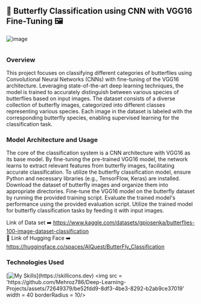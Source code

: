 ## 🦋 Butterfly Classification using CNN with VGG16 Fine-Tuning 🖼️


![image](https://github.com/Mehroz786/Deep-Learning-Projects/assets/72649379/52961d84-e67f-495f-931c-4e2e03c9a7f5)


<div id = 'Viwers' align = 'center'>
  <img src="https://komarev.com/ghpvc/?username=Mehroz786&style=flat-square&color=38702a" alt=""/>
</div>

### Overview
This project focuses on classifying different categories of butterflies using Convolutional Neural Networks (CNNs) with fine-tuning of the VGG16 architecture. Leveraging state-of-the-art deep learning techniques, the model is trained to accurately distinguish between various species of butterflies based on input images. The dataset consists of a diverse collection of butterfly images, categorized into different classes representing various species. Each image in the dataset is labeled with the corresponding butterfly species, enabling supervised learning for the classification task.

### Model Architecture and Usage
The core of the classification system is a CNN architecture with VGG16 as its base model. By fine-tuning the pre-trained VGG16 model, the network learns to extract relevant features from butterfly images, facilitating accurate classification. To utilize the butterfly classification model, ensure Python and necessary libraries (e.g., TensorFlow, Keras) are installed. Download the dataset of butterfly images and organize them into appropriate directories. Fine-tune the VGG16 model on the butterfly dataset by running the provided training script. Evaluate the trained model's performance using the provided evaluation script. Utilize the trained model for butterfly classification tasks by feeding it with input images.


Link of Data set ➡️ https://www.kaggle.com/datasets/gpiosenka/butterflies-100-image-dataset-classification
<br>🤗 Link of Hugging Face ➡️ https://huggingface.co/spaces/AIQuest/ButterFly_Classification 

### Technologies Used
[![My Skills](https://skillicons.dev/icons?i=py,flask,opencv,tensorflow,pytorch,)](https://skillicons.dev)
<img src = 'https://github.com/Mehroz786/Deep-Learning-Projects/assets/72649379/be52fdd9-8df3-4be3-8292-b2ab9ce37019' width = 40 borderRadius = 10/>
